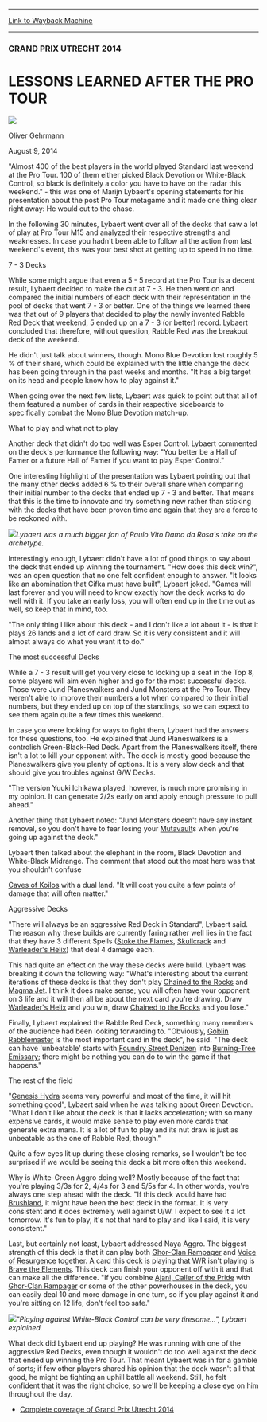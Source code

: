 
---
[Link to Wayback Machine](https://web.archive.org/web/20140813025949/http://magic.wizards.com/en/events/coverage/gputr14/lessons-learned-after-pro-tour-2014-08-09)

[_metadata_:description]:- "`Almost 400 of the best players in the world played Standard last weekend at the Pro Tour. 100 of them either picked Black Devotion or White-Black Control, so black is definitely a color you have to have on the radar this weekend.` - this was one of Marijn Lybaert's opening statements for his presentation about the post Pro Tour metagame and it made one thing clear right away: He would cut to the chase."
[_metadata_:generator]:- "Drupal 7 (http://drupal.org)"
[_metadata_:node]:- "257961"
[_metadata_:publish_date]:- "2014-08-09"
[_metadata_:source]:- "div-main"
[_metadata_:title]:- "LESSONS LEARNED AFTER THE PRO TOUR"
[_metadata_:wayback_capture_timestamp]:- "2014-08-13 02:59:49"
[_metadata_:wayback_raw_url]:- "https://web.archive.org/web/20140813025949id_/http://magic.wizards.com/en/events/coverage/gputr14/lessons-learned-after-pro-tour-2014-08-09"
[_metadata_:wayback_url]:- "http://magic.wizards.com/en/events/coverage/gputr14/lessons-learned-after-pro-tour-2014-08-09"
---





### GRAND PRIX UTRECHT 2014


LESSONS LEARNED AFTER THE PRO TOUR
==================================



![](http://magic.wizards.com/sites/mtg/files/styles/auth_small/public/images/person/Oliver-Gehrmann.jpg?itok=4TTIOChB)

Oliver Gehrmann




August 9, 2014
 







"Almost 400 of the best players in the world played Standard last weekend at the Pro Tour. 100 of them either picked Black Devotion or White-Black Control, so black is definitely a color you have to have on the radar this weekend." - this was one of Marijn Lybaert's opening statements for his presentation about the post Pro Tour metagame and it made one thing clear right away: He would cut to the chase.


In the following 30 minutes, Lybaert went over all of the decks that saw a lot of play at Pro Tour M15 and analyzed their respective strengths and weaknesses. In case you hadn't been able to follow all the action from last weekend's event, this was your best shot at getting up to speed in no time.


7 - 3 Decks


While some might argue that even a 5 - 5 record at the Pro Tour is a decent result, Lybaert decided to make the cut at 7 - 3. He then went on and compared the initial numbers of each deck with their representation in the pool of decks that went 7 - 3 or better. One of the things we learned there was that out of 9 players that decided to play the newly invented Rabble Red Deck that weekend, 5 ended up on a 7 - 3 (or better) record. Lybaert concluded that therefore, without question, Rabble Red was the breakout deck of the weekend.


He didn't just talk about winners, though. Mono Blue Devotion lost roughly 5 % of their share, which could be explained with the little change the deck has been going through in the past weeks and months. "It has a big target on its head and people know how to play against it."


When going over the next few lists, Lybaert was quick to point out that all of them featured a number of cards in their respective sideboards to specifically combat the Mono Blue Devotion match-up.


What to play and what not to play


Another deck that didn't do too well was Esper Control. Lybaert commented on the deck's performance the following way: "You better be a Hall of Famer or a future Hall of Famer if you want to play Esper Control."


One interesting highlight of the presentation was Lybaert pointing out that the many other decks added 6 % to their overall share when comparing their initial number to the decks that ended up 7 - 3 and better. That means that this is the time to innovate and try something new rather than sticking with the decks that have been proven time and again that they are a force to be reckoned with.


![](https://media.wizards.com/2014/events/gputr14/02-white-blue.jpg)*Lybaert was a much bigger fan of Paulo Vito Damo da Rosa's take on the archetype.*




Interestingly enough, Lybaert didn't have a lot of good things to say about the deck that ended up winning the tournament. "How does this deck win?", was an open question that no one felt confident enough to answer. "It looks like an abomination that Cifka must have built", Lybaert joked. "Games will last forever and you will need to know exactly how the deck works to do well with it. If you take an early loss, you will often end up in the time out as well, so keep that in mind, too.



"The only thing I like about this deck - and I don't like a lot about it - is that it plays 26 lands and a lot of card draw. So it is very consistent and it will almost always do what you want it to do."


The most successful Decks


While a 7 - 3 result will get you very close to locking up a seat in the Top 8, some players will aim even higher and go for the most successful decks. Those were Jund Planeswalkers and Jund Monsters at the Pro Tour. They weren't able to improve their numbers a lot when compared to their initial numbers, but they ended up on top of the standings, so we can expect to see them again quite a few times this weekend.


In case you were looking for ways to fight them, Lybaert had the answers for these questions, too. He explained that Jund Planeswalkers is a controlish Green-Black-Red Deck. Apart from the Planeswalkers itself, there isn't a lot to kill your opponent with. The deck is mostly good because the Planeswalkers give you plenty of options. It is a very slow deck and that should give you troubles against G/W Decks.


"The version Yuuki Ichikawa played, however, is much more promising in my opinion. It can generate 2/2s early on and apply enough pressure to pull ahead."


Another thing that Lybaert noted: "Jund Monsters doesn't have any instant removal, so you don't have to fear losing your [Mutavault](http://gatherer.wizards.com/Pages/Card/Details.aspx?name=Mutavault)s when you're going up against the deck."


Lybaert then talked about the elephant in the room, Black Devotion and White-Black Midrange. The comment that stood out the most here was that you shouldn't confuse


[Caves of Koilos](http://gatherer.wizards.com/Pages/Card/Details.aspx?name=Caves+of+Koilos) with a dual land. "It will cost you quite a few points of damage that will often matter."


Aggressive Decks


"There will always be an aggressive Red Deck in Standard", Lybaert said. The reason why these builds are currently faring rather well lies in the fact that they have 3 different Spells ([Stoke the Flames](http://gatherer.wizards.com/Pages/Card/Details.aspx?name=Stoke+the+Flames), [Skullcrack](http://gatherer.wizards.com/Pages/Card/Details.aspx?name=Skullcrack) and [Warleader's Helix](http://gatherer.wizards.com/Pages/Card/Details.aspx?name=Warleader%27s+Helix)) that deal 4 damage each.


This had quite an effect on the way these decks were build. Lybaert was breaking it down the following way: "What's interesting about the current iterations of these decks is that they don't play [Chained to the Rocks](http://gatherer.wizards.com/Pages/Card/Details.aspx?name=Chained+to+the+Rocks) and [Magma Jet](http://gatherer.wizards.com/Pages/Card/Details.aspx?name=Magma+Jet). I think it does make sense; you will often have your opponent on 3 life and it will then all be about the next card you're drawing. Draw [Warleader's Helix](http://gatherer.wizards.com/Pages/Card/Details.aspx?name=Warleader%27s+Helix) and you win, draw [Chained to the Rocks](http://gatherer.wizards.com/Pages/Card/Details.aspx?name=Chained+to+the+Rocks) and you lose."


Finally, Lybaert explained the Rabble Red Deck, something many members of the audience had been looking forwarding to. "Obviously, [Goblin Rabblemaster](http://gatherer.wizards.com/Pages/Card/Details.aspx?name=Goblin+Rabblemaster) is the most important card in the deck", he said. "The deck can have 'unbeatable' starts with [Foundry Street Denizen](http://gatherer.wizards.com/Pages/Card/Details.aspx?name=Foundry+Street+Denizen) into [Burning-Tree Emissary](http://gatherer.wizards.com/Pages/Card/Details.aspx?name=Burning-Tree+Emissary); there might be nothing you can do to win the game if that happens."


The rest of the field


"[Genesis Hydra](http://gatherer.wizards.com/Pages/Card/Details.aspx?name=Genesis+Hydra) seems very powerful and most of the time, it will hit something good", Lybaert said when he was talking about Green Devotion. "What I don't like about the deck is that it lacks acceleration; with so many expensive cards, it would make sense to play even more cards that generate extra mana. It is a lot of fun to play and its nut draw is just as unbeatable as the one of Rabble Red, though."


Quite a few eyes lit up during these closing remarks, so I wouldn't be too surprised if we would be seeing this deck a bit more often this weekend.


Why is White-Green Aggro doing well? Mostly because of the fact that you're playing 3/3s for 2, 4/4s for 3 and 5/5s for 4. In other words, you're always one step ahead with the deck. "If this deck would have had [Brushland](http://gatherer.wizards.com/Pages/Card/Details.aspx?name=Brushland), it might have been the best deck in the format. It is very consistent and it does extremely well against U/W. I expect to see it a lot tomorrow. It's fun to play, it's not that hard to play and like I said, it is very consistent."


Last, but certainly not least, Lybaert addressed Naya Aggro. The biggest strength of this deck is that it can play both [Ghor-Clan Rampager](http://gatherer.wizards.com/Pages/Card/Details.aspx?name=Ghor-Clan+Rampager) and [Voice of Resurgence](http://gatherer.wizards.com/Pages/Card/Details.aspx?name=Voice+of+Resurgence) together. A card this deck is playing that W/R isn't playing is [Brave the Elements](http://gatherer.wizards.com/Pages/Card/Details.aspx?name=Brave+the+Elements). This deck can finish your opponent off with it and that can make all the difference. "If you combine [Ajani, Caller of the Pride](http://gatherer.wizards.com/Pages/Card/Details.aspx?name=Ajani%2C+Caller+of+the+Pride) with [Ghor-Clan Rampager](http://gatherer.wizards.com/Pages/Card/Details.aspx?name=Ghor-Clan+Rampager) or some of the other powerhouses in the deck, you can easily deal 10 and more damage in one turn, so if you play against it and you're sitting on 12 life, don't feel too safe."


![](https://media.wizards.com/2014/events/gputr14/01-white-black-control.jpg)*"Playing against White-Black Control can be very tiresome...", Lybaert explained.*




What deck did Lybaert end up playing? He was running with one of the aggressive Red Decks, even though it wouldn't do too well against the deck that ended up winning the Pro Tour. That meant Lybaert was in for a gamble of sorts; if few other players shared his opinion that the deck wasn't all that good, he might be fighting an uphill battle all weekend. Still, he felt confident that it was the right choice, so we'll be keeping a close eye on him throughout the day.




* [Complete coverage of Grand Prix Utrecht 2014](http://magic.wizards.com/en/events/coverage/gputr14)






 
 


  







